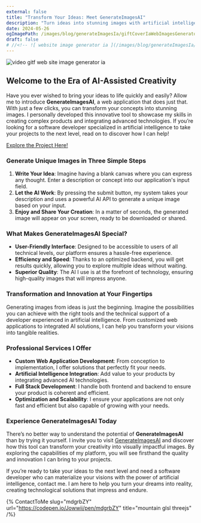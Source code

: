 ```yaml
---
external: false
title: "Transform Your Ideas: Meet GenerateImagesAI"
description: "Turn ideas into stunning images with artificial intelligence."
date: 2024-05-26
ogImagePath: /images/blog/generateImagesIa/giftCoverIaWebImagesGenerator.gif
draft: false
# //<!-- ![ website image generator ia ](/images/blog/generateImagesIa/coverImagesGenerator.jpeg) -->
---
```

![ video gitf web site image generator ia ](/images/blog/generateImagesIa/giftCoverIaWebImagesGenerator.gif)

## Welcome to the Era of AI-Assisted Creativity

Have you ever wished to bring your ideas to life quickly and easily? Allow me to introduce **GenerateImagesAI**, a web application that does just that. With just a few clicks, you can transform your concepts into stunning images. I personally developed this innovative tool to showcase my skills in creating complex products and integrating advanced technologies. If you’re looking for a software developer specialized in artificial intelligence to take your projects to the next level, read on to discover how I can help!

[Explore the Project Here!](https://generateimagesia.onrender.com/)

### Generate Unique Images in Three Simple Steps

1. **Write Your Idea**: Imagine having a blank canvas where you can express any thought. Enter a description or concept into our application's input field.
2. **Let the AI Work**: By pressing the submit button, my system takes your description and uses a powerful AI API to generate a unique image based on your input.
3. **Enjoy and Share Your Creation**: In a matter of seconds, the generated image will appear on your screen, ready to be downloaded or shared.

### What Makes GenerateImagesAI Special?

- **User-Friendly Interface**: Designed to be accessible to users of all technical levels, our platform ensures a hassle-free experience.
- **Efficiency and Speed**: Thanks to an optimized backend, you will get results quickly, allowing you to explore multiple ideas without waiting.
- **Superior Quality**: The AI I use is at the forefront of technology, ensuring high-quality images that will impress anyone.

### Transformation and Innovation at Your Fingertips

Generating images from ideas is just the beginning. Imagine the possibilities you can achieve with the right tools and the technical support of a developer experienced in artificial intelligence. From customized web applications to integrated AI solutions, I can help you transform your visions into tangible realities.

### Professional Services I Offer

- **Custom Web Application Development**: From conception to implementation, I offer solutions that perfectly fit your needs.
- **Artificial Intelligence Integration**: Add value to your products by integrating advanced AI technologies.
- **Full Stack Development**: I handle both frontend and backend to ensure your product is coherent and efficient.
- **Optimization and Scalability**: I ensure your applications are not only fast and efficient but also capable of growing with your needs.

### Experience GenerateImagesAI Today

There’s no better way to understand the potential of **GenerateImagesAI** than by trying it yourself. I invite you to visit [GenerateImagesAI](https://generateimagesia.onrender.com/) and discover how this tool can transform your creativity into visually impactful images. By exploring the capabilities of my platform, you will see firsthand the quality and innovation I can bring to your projects.

If you’re ready to take your ideas to the next level and need a software developer who can materialize your visions with the power of artificial intelligence, contact me. I am here to help you turn your dreams into reality, creating technological solutions that impress and endure.

{% ContactToMe slug="mdgrbZY" url="https://codepen.io/Jowwii/pen/mdgrbZY" title="mountain glsl threejs" /%}

